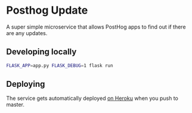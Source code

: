 # Posthog Update

A super simple microservice that allows PostHog apps to find out if there are any updates.

## Developing locally

```bash
FLASK_APP=app.py FLASK_DEBUG=1 flask run
```

## Deploying

The service gets automatically deployed [on Heroku](https://dashboard.heroku.com/apps/posthog-update) when you push to master.
